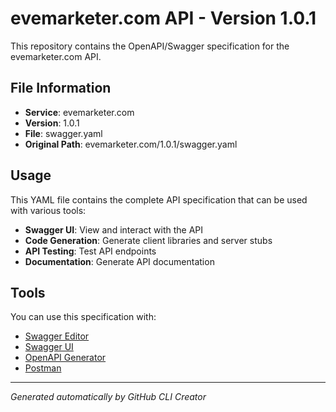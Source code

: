 # evemarketer.com API - Version 1.0.1

This repository contains the OpenAPI/Swagger specification for the evemarketer.com API.

## File Information

- **Service**: evemarketer.com
- **Version**: 1.0.1
- **File**: swagger.yaml
- **Original Path**: evemarketer.com/1.0.1/swagger.yaml

## Usage

This YAML file contains the complete API specification that can be used with various tools:

- **Swagger UI**: View and interact with the API
- **Code Generation**: Generate client libraries and server stubs
- **API Testing**: Test API endpoints
- **Documentation**: Generate API documentation

## Tools

You can use this specification with:

- [Swagger Editor](https://editor.swagger.io/)
- [Swagger UI](https://swagger.io/tools/swagger-ui/)
- [OpenAPI Generator](https://openapi-generator.tech/)
- [Postman](https://www.postman.com/)

---

*Generated automatically by GitHub CLI Creator*

